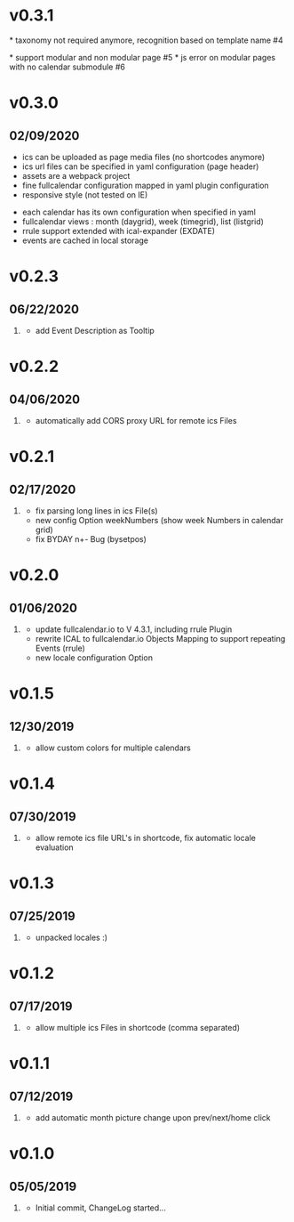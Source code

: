 # v0.3.1
  [](#improved)
    * taxonomy not required anymore, recognition based on template name #4

  [](#bugfix)
    * support modular and non modular page #5
    * js error on modular pages with no calendar submodule #6

# v0.3.0
## 02/09/2020 
 
 [](#new)
  * ics can be uploaded as page media files (no shortcodes anymore)
  * ics url files can be specified in yaml configuration (page header)
  * assets are a webpack project 
  * fine fullcalendar configuration mapped in yaml plugin configuration
  * responsive style (not tested on IE)
 
 [](#improved)
  * each calendar has its own configuration when specified in yaml
  * fullcalendar views : month (daygrid), week (timegrid), list (listgrid)
  * rrule support extended with ical-expander (EXDATE)
  * events are cached in local storage

# v0.2.3
##  06/22/2020

1. [](#new)
    * add Event Description as Tooltip

# v0.2.2
##  04/06/2020

1. [](#new)
    * automatically add CORS proxy URL for remote ics Files

# v0.2.1
##  02/17/2020

1. [](#new)
    * fix parsing long lines in ics File(s)
    * new config Option weekNumbers (show week Numbers in calendar grid)
    * fix BYDAY n+- Bug (bysetpos)

# v0.2.0
##  01/06/2020

1. [](#new)
    * update fullcalendar.io to V 4.3.1, including rrule Plugin
    * rewrite ICAL to fullcalendar.io Objects Mapping to support repeating Events (rrule)
    * new locale configuration Option

# v0.1.5
##  12/30/2019

1. [](#new)
    * allow custom colors for multiple calendars

# v0.1.4
##  07/30/2019

1. [](#new)
    * allow remote ics file URL's in shortcode, fix automatic locale evaluation

# v0.1.3
##  07/25/2019

1. [](#new)
    * unpacked locales :)

# v0.1.2
##  07/17/2019

1. [](#new)
    * allow multiple ics Files in shortcode (comma separated)

# v0.1.1
##  07/12/2019

1. [](#new)
    * add automatic month picture change upon prev/next/home click

# v0.1.0
##  05/05/2019

1. [](#new)
    * Initial commit, ChangeLog started...
